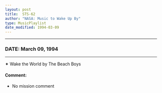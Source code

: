 ```yaml
---
layout: post
title:  STS-62
author: "NASA: Music to Wake Up By"
type: MusicPlaylist
date_modified: 1994-03-09
---
```


----
### DATE: March 09, 1994
----
✦ Wake the World by The Beach Boys

#### Comment:
* No mission comment
